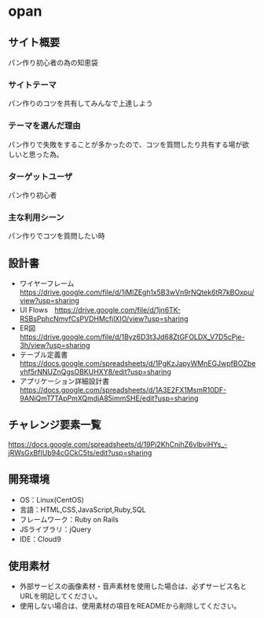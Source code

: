 # opan

## サイト概要
パン作り初心者の為の知恵袋

### サイトテーマ
パン作りのコツを共有してみんなで上達しよう

### テーマを選んだ理由
パン作りで失敗をすることが多かったので、コツを質問したり共有する場が欲しいと思った為。

### ターゲットユーザ
パン作り初心者

### 主な利用シーン
パン作りでコツを質問したい時

## 設計書
- ワイヤーフレーム　https://drive.google.com/file/d/1jMlZEgh1x5B3wVn9rNQtek6tR7kBOxpu/view?usp=sharing
- UI Flows　https://drive.google.com/file/d/1jn6TK-RSBsPphcNmyfCsPVDHMcfjlXIO/view?usp=sharing
- ER図　https://drive.google.com/file/d/1Byz6D3t3Jd68ZtGFOLDX_V7D5cPje-3h/view?usp=sharing
- テーブル定義書　https://docs.google.com/spreadsheets/d/1PgKzJapyWMnEGJwpfBOZbevhf5rNNUZnQgsOBKUHXY8/edit?usp=sharing
- アプリケーション詳細設計書　https://docs.google.com/spreadsheets/d/1A3E2FX1MsmR10DF-9ANiQmT7TApPmXQmdjA85immSHE/edit?usp=sharing

## チャレンジ要素一覧
https://docs.google.com/spreadsheets/d/19Pj2KhCnjhZ6vlbviHYs_-jRWsGxBfIUb94cGCkC5ts/edit?usp=sharing

## 開発環境
- OS：Linux(CentOS)
- 言語：HTML,CSS,JavaScript,Ruby,SQL
- フレームワーク：Ruby on Rails
- JSライブラリ：jQuery
- IDE：Cloud9

## 使用素材
- 外部サービスの画像素材・音声素材を使用した場合は、必ずサービス名とURLを明記してください。
- 使用しない場合は、使用素材の項目をREADMEから削除してください。

